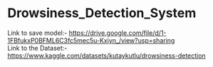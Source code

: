 # Drowsiness_Detection_System

Link to save model:- https://drive.google.com/file/d/1-1FBfukxP0BFML6C3fc5mec5u-Kxjyn_/view?usp=sharing                                                                                              
Link to the Dataset:- https://www.kaggle.com/datasets/kutaykutlu/drowsiness-detection
